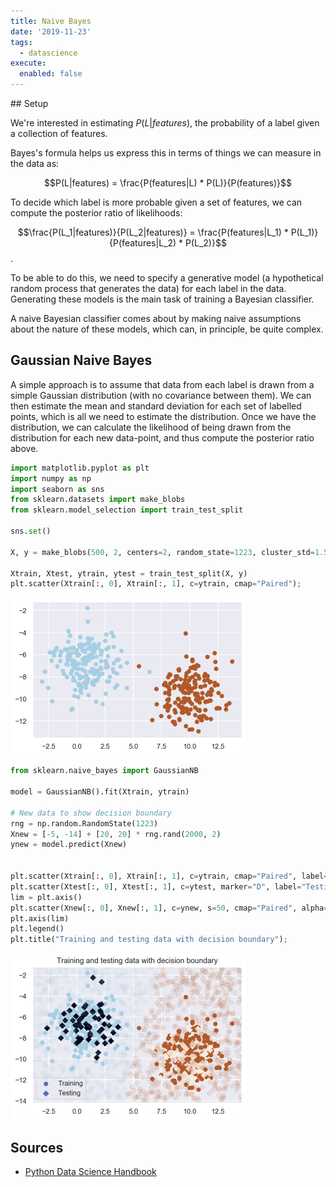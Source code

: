 ```yaml
---
title: Naive Bayes
date: '2019-11-23'
tags:
  - datascience
execute:
  enabled: false
---
```



## Setup

We're interested in estimating $P(L|features)$, the probability of a label given a collection of features.

Bayes's formula helps us express this in terms of things we can measure in the data as:

$$P(L|features) = \frac{P(features|L) * P(L)}{P(features)}$$

To decide which label is more probable given a set of features, we can compute the posterior ratio of likelihoods:

$$\frac{P(L_1|features)}{P(L_2|features)} = \frac{P(features|L_1) * P(L_1)}{P(features|L_2) * P(L_2)}$$.

To be able to do this, we need to specify a generative model (a hypothetical random process that generates the data) for each label in the data. Generating these models is the main task of training a Bayesian classifier.

A naive Bayesian classifier comes about by making naive assumptions about the nature of these models, which can, in principle, be quite complex.

## Gaussian Naive Bayes

A simple approach is to assume that data from each label is drawn from a simple Gaussian distribution (with no covariance between them). We can then estimate the mean and standard deviation for each set of labelled points, which is all we need to estimate the distribution. Once we have the distribution, we can calculate the likelihood of being drawn from the distribution for each new data-point, and thus compute the posterior ratio above.

``` python
import matplotlib.pyplot as plt
import numpy as np
import seaborn as sns
from sklearn.datasets import make_blobs
from sklearn.model_selection import train_test_split

sns.set()

X, y = make_blobs(500, 2, centers=2, random_state=1223, cluster_std=1.5)

Xtrain, Xtest, ytrain, ytest = train_test_split(X, y)
plt.scatter(Xtrain[:, 0], Xtrain[:, 1], c=ytrain, cmap="Paired");
```

<img src="naive-bayes_files/figure-markdown_strict/cell-2-output-1.png" width="377" height="251" />

``` python
from sklearn.naive_bayes import GaussianNB

model = GaussianNB().fit(Xtrain, ytrain)

# New data to show decision boundary
rng = np.random.RandomState(1223)
Xnew = [-5, -14] + [20, 20] * rng.rand(2000, 2)
ynew = model.predict(Xnew)


plt.scatter(Xtrain[:, 0], Xtrain[:, 1], c=ytrain, cmap="Paired", label="Training")
plt.scatter(Xtest[:, 0], Xtest[:, 1], c=ytest, marker="D", label="Testing")
lim = plt.axis()
plt.scatter(Xnew[:, 0], Xnew[:, 1], c=ynew, s=50, cmap="Paired", alpha=0.1)
plt.axis(lim)
plt.legend()
plt.title("Training and testing data with decision boundary");
```

<img src="naive-bayes_files/figure-markdown_strict/cell-3-output-1.png" width="377" height="266" />

## Sources

-   [Python Data Science Handbook](https://www.oreilly.com/library/view/python-data-science/9781491912126/)
